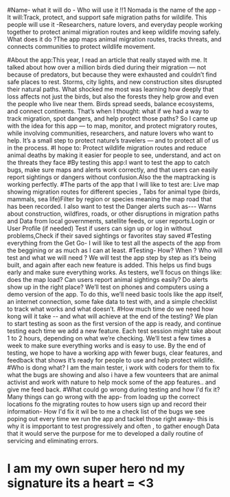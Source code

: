 #Name- what it will do - Who will use it !!1
Nomada is the name of the app -It will:Track, protect, and support safe migration paths for wildlife.
This people will use it -Researchers, nature lovers, and everyday people working together to protect animal migration routes and keep wildlife moving safely.
What does it do ?The app maps animal migration routes, tracks threats, and connects communities to protect wildlife movement.

#About the app:This year, I read an article that really stayed with me. It talked about how over a million birds died during their migration — not because of predators, but because they were exhausted and couldn’t find safe places to rest. Storms, city lights, and new construction sites disrupted their natural paths.
What shocked me most was learning how deeply that loss affects not just the birds, but also the forests they help grow and even the people who live near them. Birds spread seeds, balance ecosystems, and connect continents.
That’s when I thought: what if we had a way to track migration, spot dangers, and help protect those paths? So I came up with the idea for this app — to map, monitor, and protect migratory routes, while involving communities, researchers, and nature lovers who want to help.
It’s a small step to protect nature’s travelers — and to protect all of us in the process.
#I hope to: Protect wildlife migration routes and reduce animal deaths by making it easier for people to see, understand, and act on the threats they face
#By testing this app:I want to test the app to catch bugs, make sure maps and alerts work correctly, and that users can easily report sightings or dangers without confusion.Also the the maptracking is working perfectly.
#The parts of the app that I will like to test are: Live map showing migration routes for different species , Tabs for animal type (birds, mammals, sea life)Filter by region or species meaning the map road that has been recorded.
I also want to test the Danger alerts such as--- Warns about construction, wildfires, roads, or other disruptions in migration paths and Data from local governments, satellite feeds, or user reports.Login or User Profile (if needed)
Test if users can sign up or log in without problems,Check if their saved sightings or favorites stay saved
#Testing everything from the Get Go- I will like to test all the aspects of the app from the beggining or as much as I can at least.
#Testing- How? When ? Who will test and what we will need ? We will test the app step by step as it’s being built, and again after each new feature is added. This helps us find bugs early and make sure everything works. As testers, we’ll focus on things like: does the map load? Can users report animal sightings easily? Do alerts show up in the right place? We’ll test on phones and computers using a demo version of the app. To do this, we’ll need basic tools like the app itself, an internet connection, some fake data to test with, and a simple checklist to track what works and what doesn’t.
#How much time do we need how kong will it take -- and what will achieve at the end of the testing? We plan to start testing as soon as the first version of the app is ready, and continue testing each time we add a new feature. Each test session might take about 1 to 2 hours, depending on what we’re checking. We’ll test a few times a week to make sure everything works and is easy to use. By the end of testing, we hope to have a working app with fewer bugs, clear features, and feedback that shows it’s ready for people to use and help protect wildlife.
#Who is dong what? I am the main tester, i work with coders for them to fix what the bugs are showing and also i have a few vounteers that are animal activist and work with nature to help mock some of the app features.. and give me feed back.
#What could go wrong during testing and how I'd fix it? Many things can go wrong with the app- from loadng up the correct locations fo the migrating routes to how users sign up and record their information- How I'd fix it wil be to me a check list of the bugs we see poping out every time we run the app and tackel those right away- this is why it is impportant to test progressively and often , to gather enough Data that it would serve the purpose for me to developed a daily routine of servicing and eliminating errors. 
# I am my own super hero nd my signature its a heart = <3

